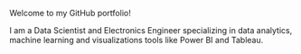 Welcome to my GitHub portfolio! 

I am a Data Scientist and Electronics Engineer specializing in data analytics, machine learning and visualizations tools like Power BI and Tableau. 
